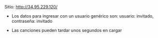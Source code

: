 Sitio: http://34.95.229.120/

- Los datos para ingresar con un usuario genérico son:
usuario: invitado, contraseña: invitado

- Las canciones pueden tardar unos segundos en cargar
